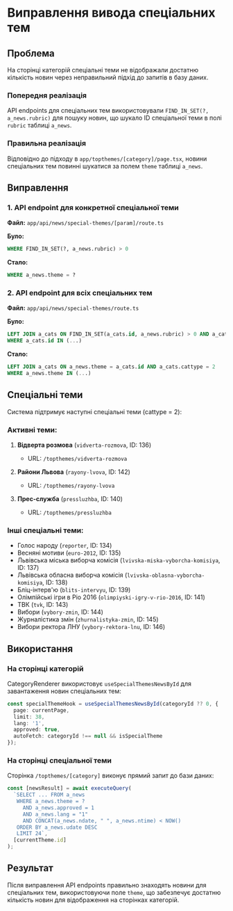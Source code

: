 # Виправлення вивода спеціальних тем

## Проблема

На сторінці категорій спеціальні теми не відображали достатню кількість новин через неправильний підхід до запитів в базу даних.

### Попередня реалізація

API endpoints для спеціальних тем використовували `FIND_IN_SET(?, a_news.rubric)` для пошуку новин, що шукало ID спеціальної теми в полі `rubric` таблиці `a_news`.

### Правильна реалізація

Відповідно до підходу в `app/topthemes/[category]/page.tsx`, новини спеціальних тем повинні шукатися за полем `theme` таблиці `a_news`.

## Виправлення

### 1. API endpoint для конкретної спеціальної теми
**Файл:** `app/api/news/special-themes/[param]/route.ts`

**Було:**
```sql
WHERE FIND_IN_SET(?, a_news.rubric) > 0
```

**Стало:**
```sql
WHERE a_news.theme = ?
```

### 2. API endpoint для всіх спеціальних тем
**Файл:** `app/api/news/special-themes/route.ts`

**Було:**
```sql
LEFT JOIN a_cats ON FIND_IN_SET(a_cats.id, a_news.rubric) > 0 AND a_cats.cattype = 2
WHERE a_cats.id IN (...)
```

**Стало:**
```sql
LEFT JOIN a_cats ON a_news.theme = a_cats.id AND a_cats.cattype = 2
WHERE a_news.theme IN (...)
```

## Спеціальні теми

Система підтримує наступні спеціальні теми (cattype = 2):

### Активні теми:
1. **Відверта розмова** (`vidverta-rozmova`, ID: 136)
   - URL: `/topthemes/vidverta-rozmova`
   
2. **Райони Львова** (`rayony-lvova`, ID: 142)
   - URL: `/topthemes/rayony-lvova`
   
3. **Прес-служба** (`pressluzhba`, ID: 140)
   - URL: `/topthemes/pressluzhba`

### Інші спеціальні теми:
- Голос народу (`reporter`, ID: 134)
- Весняні мотиви (`euro-2012`, ID: 135)
- Львівська міська виборча комісія (`lvivska-miska-vyborcha-komisiya`, ID: 137)
- Львівська обласна виборча комісія (`lvivska-oblasna-vyborcha-komisiya`, ID: 138)
- Бліц-інтерв'ю (`blits-intervyu`, ID: 139)
- Олімпійські ігри в Ріо 2016 (`olimpiyski-igry-v-rio-2016`, ID: 141)
- ТВК (`tvk`, ID: 143)
- Вибори (`vybory-zmin`, ID: 144)
- Журналістика змін (`zhurnalistyka-zmin`, ID: 145)
- Вибори ректора ЛНУ (`vybory-rektora-lnu`, ID: 146)

## Використання

### На сторінці категорій
CategoryRenderer використовує `useSpecialThemesNewsById` для завантаження новин спеціальних тем:

```typescript
const specialThemeHook = useSpecialThemesNewsById(categoryId ?? 0, {
  page: currentPage,
  limit: 38,
  lang: '1',
  approved: true,
  autoFetch: categoryId !== null && isSpecialTheme
});
```

### На сторінці спеціальної теми
Сторінка `/topthemes/[category]` виконує прямий запит до бази даних:

```typescript
const [newsResult] = await executeQuery(
  `SELECT ... FROM a_news
   WHERE a_news.theme = ?
     AND a_news.approved = 1
     AND a_news.lang = "1"
     AND CONCAT(a_news.ndate, " ", a_news.ntime) < NOW()
   ORDER BY a_news.udate DESC
   LIMIT 24`,
  [currentTheme.id]
);
```

## Результат

Після виправлення API endpoints правильно знаходять новини для спеціальних тем, використовуючи поле `theme`, що забезпечує достатню кількість новин для відображення на сторінках категорій.



